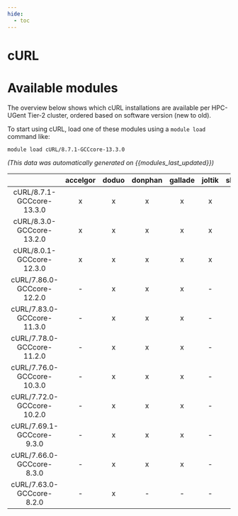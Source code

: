 ```yaml
---
hide:
  - toc
---
```


cURL
====

# Available modules


The overview below shows which cURL installations are available per HPC-UGent Tier-2 cluster, ordered based on software version (new to old).

To start using cURL, load one of these modules using a `module load` command like:

```shell
module load cURL/8.7.1-GCCcore-13.3.0
```

*(This data was automatically generated on {{modules_last_updated}})*  

| |accelgor|doduo|donphan|gallade|joltik|shinx|skitty|
| :---: | :---: | :---: | :---: | :---: | :---: | :---: | :---: |
|cURL/8.7.1-GCCcore-13.3.0|x|x|x|x|x|x|x|
|cURL/8.3.0-GCCcore-13.2.0|x|x|x|x|x|x|x|
|cURL/8.0.1-GCCcore-12.3.0|x|x|x|x|x|x|x|
|cURL/7.86.0-GCCcore-12.2.0|-|x|x|x|-|x|-|
|cURL/7.83.0-GCCcore-11.3.0|-|x|x|x|-|x|-|
|cURL/7.78.0-GCCcore-11.2.0|-|x|x|x|-|x|-|
|cURL/7.76.0-GCCcore-10.3.0|-|x|x|x|-|-|-|
|cURL/7.72.0-GCCcore-10.2.0|-|x|x|x|-|-|-|
|cURL/7.69.1-GCCcore-9.3.0|-|x|x|x|-|-|-|
|cURL/7.66.0-GCCcore-8.3.0|-|x|x|x|-|-|-|
|cURL/7.63.0-GCCcore-8.2.0|-|x|-|-|-|-|-|
